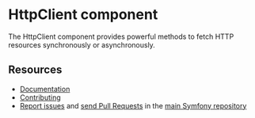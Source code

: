 HttpClient component
====================

The HttpClient component provides powerful methods to fetch HTTP resources synchronously or asynchronously.

Resources
---------

  * [Documentation](https://symfony.com/doc/current/components/http_client.html)
  * [Contributing](https://symfony.com/doc/current/contributing/index.html)
  * [Report issues](https://github.com/symfony/symfony/issues) and
    [send Pull Requests](https://github.com/symfony/symfony/pulls)
    in the [main Symfony repository](https://github.com/symfony/symfony)
